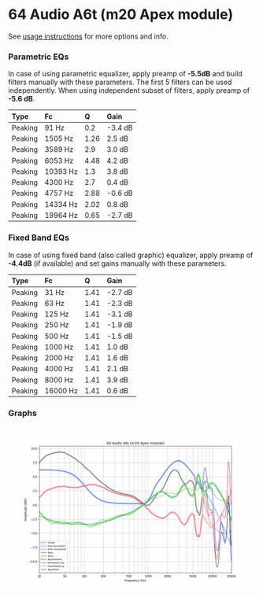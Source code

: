 # 64 Audio A6t (m20 Apex module)
See [usage instructions](https://github.com/jaakkopasanen/AutoEq#usage) for more options and info.

### Parametric EQs
In case of using parametric equalizer, apply preamp of **-5.5dB** and build filters manually
with these parameters. The first 5 filters can be used independently.
When using independent subset of filters, apply preamp of **-5.6 dB**.

| Type    | Fc       |    Q | Gain    |
|:--------|:---------|:-----|:--------|
| Peaking | 91 Hz    | 0.2  | -3.4 dB |
| Peaking | 1505 Hz  | 1.26 | 2.5 dB  |
| Peaking | 3589 Hz  | 2.9  | 3.0 dB  |
| Peaking | 6053 Hz  | 4.48 | 4.2 dB  |
| Peaking | 10393 Hz | 1.3  | 3.8 dB  |
| Peaking | 4300 Hz  | 2.7  | 0.4 dB  |
| Peaking | 4757 Hz  | 2.88 | -0.6 dB |
| Peaking | 14334 Hz | 2.02 | 0.8 dB  |
| Peaking | 19964 Hz | 0.65 | -2.7 dB |

### Fixed Band EQs
In case of using fixed band (also called graphic) equalizer, apply preamp of **-4.4dB**
(if available) and set gains manually with these parameters.

| Type    | Fc       |    Q | Gain    |
|:--------|:---------|:-----|:--------|
| Peaking | 31 Hz    | 1.41 | -2.7 dB |
| Peaking | 63 Hz    | 1.41 | -2.3 dB |
| Peaking | 125 Hz   | 1.41 | -3.1 dB |
| Peaking | 250 Hz   | 1.41 | -1.9 dB |
| Peaking | 500 Hz   | 1.41 | -1.5 dB |
| Peaking | 1000 Hz  | 1.41 | 1.0 dB  |
| Peaking | 2000 Hz  | 1.41 | 1.6 dB  |
| Peaking | 4000 Hz  | 1.41 | 2.1 dB  |
| Peaking | 8000 Hz  | 1.41 | 3.9 dB  |
| Peaking | 16000 Hz | 1.41 | 0.6 dB  |

### Graphs
![](./64%20Audio%20A6t%20(m20%20Apex%20module).png)